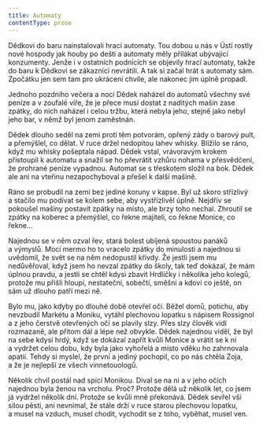 ```yaml
---
title: Automaty
contentType: prose
---
```


<section>

Dědkovi do baru nainstalovali hrací automaty. Tou dobou u nás v Ústí rostly nové hospody jak houby po dešti a automaty měly přilákat ubývající konzumenty. Jenže i v ostatních podnicích se objevily hrací automaty, takže do baru k Dědkovi se zákazníci nevrátili. A tak si začal hrát s automaty sám. Zpočátku jen sem tam pro ukrácení chvíle, ale nakonec jim úplně propadl.

Jednoho pozdního večera a noci Dědek naházel do automatů všechny své peníze a v zoufalé víře, že je přece musí dostat z naditých mašin zase zpátky, do nich naházel i celou tržbu, která nebyla jeho, stejně jako nebyl jeho bar, v němž byl jenom zaměstnán.

Dědek dlouho seděl na zemi proti těm potvorám, opřený zády o barový pult, a přemýšlel, co dělat. V ruce držel nedopitou lahev whisky. Blížilo se ráno, když mu whisky pošeptala nápad. Dědek vstal, vrávoravým krokem přistoupil k automatu a snažil se ho převrátit vzhůru nohama v přesvědčení, že prohrané peníze vypadnou. Automat se s třeskotem složil na bok. Dědek ale ani na vteřinu nezapochyboval a přešel k další mašině.

Ráno se probudil na zemi bez jediné koruny v kapse. Byl už skoro střízlivý a stačilo mu podívat se kolem sebe, aby vystřízlivěl úplně. Nejdřív se pokoušel mašiny postavit zpátky na místo, ale brzy toho nechal. Zhroutil se zpátky na koberec a přemýšlel, co řekne majiteli, co řekne Monice, co řekne…

Najednou se v něm ozval řev, stará bolest ubíjená spoustou pa­náků a výmyslů. Mocí mermo ho to vracelo zpátky do minulosti a najednou si uvědomil, že svět se na něm nedopustil křivdy. Že jestli jsem mu nedůvěřoval, když jsem ho nevzal zpátky do školy, tak teď dokázal, že mám úplnou pravdu, a jestli se chtěl kdysi zbavit Hrdličky i několika jeho kolegů, protože mu přišli hloupí, nestateční, sobečtí, směšní a kdoví co ještě, on sám už dlouho patří mezi ně.

Bylo mu, jako kdyby po dlouhé době otevřel oči. Běžel domů, potichu, aby nevzbudil Markétu a Moniku, vytáhl plechovou lopatku s nápisem Rossignol a z jeho čerstvě otevřených očí se plavily slzy. Přes slzy člověk vidí rozmazaně, ale přitom dál a lépe než obvykle. Dědek najednou viděl, že byl na sebe kdysi hrdý, když se dokázal zapřít kvůli Monice a vrátit se k ní a vydržet celou dobu, kdy byla jako vyhořelá a místo vděku ho zahrnovala apatií. Tehdy si myslel, že první a jediný pochopil, co po nás chtěla Zoja, a že je nejlepší ze všech vinnetouologů.

Několik chvil postál nad spící Monikou. Díval se na ni a v jeho očích najednou byla ženou na vrcholu. Proč? Protože dělá už několik let, co jsem já vydržel několik dní. Protože se kvůli mně překonává. Dědek sevřel vší silou pěsti, ani nevnímal, že stále drží v ruce starou plechovou lopatku, a musel na vzduch, musel chodit, vychodit se z toho, vyběhat, musel ven.

</section>
